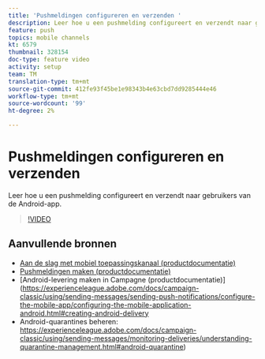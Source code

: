 ```yaml
---
title: 'Pushmeldingen configureren en verzenden '
description: Leer hoe u een pushmelding configureert en verzendt naar gebruikers van de Android-app.
feature: push
topics: mobile channels
kt: 6579
thumbnail: 328154
doc-type: feature video
activity: setup
team: TM
translation-type: tm+mt
source-git-commit: 412fe93f45be1e98343b4e63cbd7dd9285444e46
workflow-type: tm+mt
source-wordcount: '99'
ht-degree: 2%

---
```



# Pushmeldingen configureren en verzenden

Leer hoe u een pushmelding configureert en verzendt naar gebruikers van de Android-app.

>[!VIDEO](https://video.tv.adobe.com/v/328154?quality=12)

## Aanvullende bronnen

* [Aan de slag met mobiel toepassingskanaal (productdocumentatie)](https://experienceleague.adobe.com/docs/campaign-classic/using/sending-messages/sending-push-notifications/about-mobile-app-channel.html#about-mobile-app-channel)
* [Pushmeldingen maken (productdocumentatie)](https://experienceleague.adobe.com/docs/campaign-classic/using/sending-messages/sending-push-notifications/creating-notifications.html#sending-messages)
* [Android-levering maken in Campagne (productdocumentatie)](https://experienceleague.adobe.com/docs/campaign-classic/using/sending-messages/sending-push-notifications/configure-the-mobile-app/configuring-the-mobile-application-android.html#creating-android-delivery
* Android-quarantines beheren: https://experienceleague.adobe.com/docs/campaign-classic/using/sending-messages/monitoring-deliveries/understanding-quarantine-management.html#android-quarantine)

